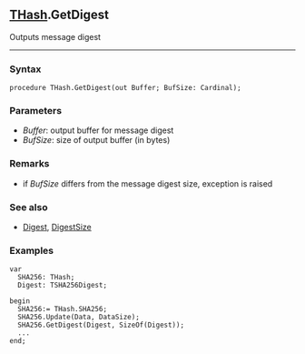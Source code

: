 ## [THash](../thash.md).GetDigest

Outputs message digest

---
### Syntax
```delphi
procedure THash.GetDigest(out Buffer; BufSize: Cardinal);
```
### Parameters
*   *Buffer*: output buffer for message digest
*   *BufSize*: size of output buffer (in bytes)

### Remarks
*   if *BufSize* differs from the message digest size, exception is raised

### See also
*   [Digest](digest.md), [DigestSize](digestsize.md)

### Examples
```delphi
var
  SHA256: THash;
  Digest: TSHA256Digest;

begin
  SHA256:= THash.SHA256;
  SHA256.Update(Data, DataSize);
  SHA256.GetDigest(Digest, SizeOf(Digest));
  ...
end;
```
